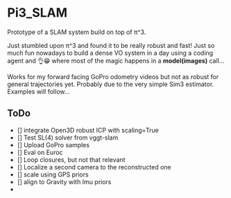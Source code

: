 # Pi3_SLAM
Prototype of a SLAM system build on top of π^3. 

Just stumbled upon π^3 and found it to be really robust and fast! 
Just so much fun nowadays to build a dense VO system in a day using a coding agent and 👌😁 where most of the magic happens in a **model(images)** call...

Works for my forward facing GoPro odometry videos but not as robust for general trajectories yet. Probably due to the very simple Sim3 estimator. Examples will follow...

## ToDo

 - [] integrate Open3D robust ICP with scaling=True
 - [] Test SL(4) solver from vggt-slam
 - [] Upload GoPro samples
 - [] Eval on Euroc
 - [] Loop closures, but not that relevant
 - [] Localize a second camera to the reconstructed one
 - [] scale using GPS priors
 - [] align to Gravity with Imu priors
 - 

